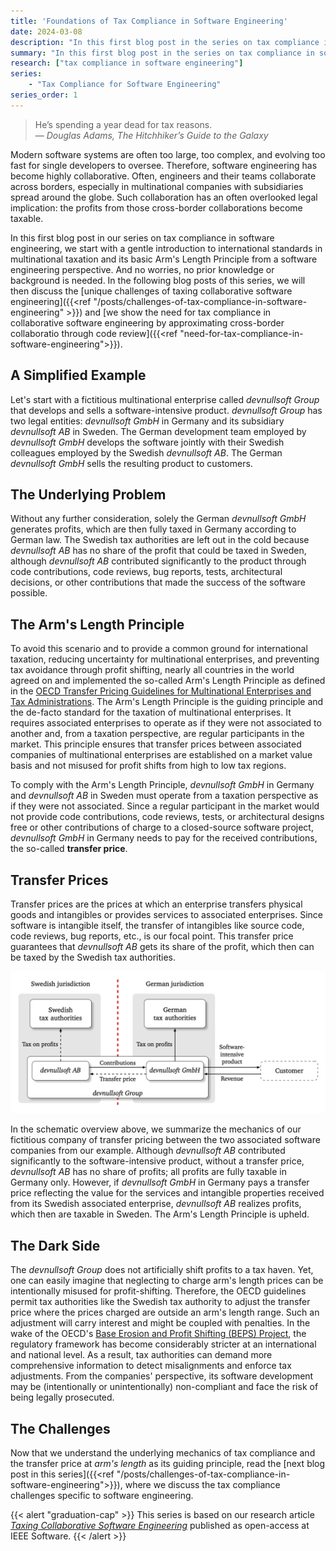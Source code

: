 ```yaml
---
title: 'Foundations of Tax Compliance in Software Engineering'
date: 2024-03-08
description: "In this first blog post in the series on tax compliance in software engineering, we start with a gentle introduction to international standards in multinational taxation and its basic Arm's Length Principle from a software engineering perspective."
summary: "In this first blog post in the series on tax compliance in software engineering, we start with a gentle introduction to international standards in multinational taxation and its basic Arm's Length Principle from a software engineering perspective."
research: ["tax compliance in software engineering"]
series: 
    - "Tax Compliance for Software Engineering"
series_order: 1
---
```


> He’s spending a year dead for tax reasons.<br>
> — <cite>Douglas Adams, The Hitchhiker’s Guide to the Galaxy</cite>

Modern software systems are often too large, too complex, and evolving too fast for single developers to oversee. Therefore, software engineering has become highly collaborative. Often, engineers and their teams collaborate across borders, especially in multinational companies with subsidiaries spread around the globe. Such collaboration has an often overlooked legal implication: the profits from those cross-border collaborations become taxable. 

In this first blog post in our series on tax compliance in software engineering, we start with a gentle introduction to international standards in multinational taxation and its basic Arm's Length Principle from a software engineering perspective. And no worries, no prior knowledge or background is needed. In the following blog posts of this series, we will then discuss the [unique challenges of taxing collaborative software engineering]({{<ref "/posts/challenges-of-tax-compliance-in-software-engineering" >}}) and [we show the need for tax compliance in collaborative software engineering by approximating cross-border collaboratio through code review]({{<ref "need-for-tax-compliance-in-software-engineering">}}).

## A Simplified Example

Let's start with a fictitious multinational enterprise called *devnullsoft Group* that develops and sells a software-intensive product. *devnullsoft Group* has two legal entities: *devnullsoft GmbH* in Germany and its subsidiary *devnullsoft AB* in Sweden. The German development team employed by *devnullsoft GmbH* develops the software jointly with their Swedish colleagues employed by the Swedish *devnullsoft AB*. The German *devnullsoft GmbH* sells the resulting product to customers.

## The Underlying Problem

Without any further consideration, solely the German *devnullsoft GmbH* generates profits, which are then fully taxed in Germany according to German law. The Swedish tax authorities are left out in the cold because *devnullsoft AB* has no share of the profit that could be taxed in Sweden, although *devnullsoft AB* contributed significantly to the product through code contributions, code reviews, bug reports, tests, architectural decisions, or other contributions that made the success of the software possible.

## The Arm's Length Principle

To avoid this scenario and to provide a common ground for international taxation, reducing uncertainty for multinational enterprises, and preventing tax avoidance through profit shifting, nearly all countries in the world agreed on and implemented the so-called Arm's Length Principle as defined in the [OECD Transfer Pricing Guidelines for Multinational Enterprises and Tax Administrations](https://www.oecd.org/tax/transfer-pricing/oecd-transfer-pricing-guidelines-for-multinational-enterprises-and-tax-administrations-20769717.htm). The Arm's Length Principle is the guiding principle and the de-facto standard for the taxation of multinational enterprises. It requires associated enterprises to operate as if they were not associated to another and, from a taxation perspective, are regular participants in the market. This principle ensures that transfer prices between associated companies of multinational enterprises are established on a market value basis and not misused for profit shifts from high to low tax regions.

To comply with the Arm's Length Principle, *devnullsoft GmbH* in Germany and *devnullsoft AB* in Sweden must operate from a taxation perspective as if they were not associated. Since a regular participant in the market would not provide code contributions, code reviews, tests, or architectural designs free or other contributions of charge to a closed-source software project, *devnullsoft GmbH* in Germany needs to pay for the received contributions, the so-called **transfer price**.

## Transfer Prices

Transfer prices are the prices at which an enterprise transfers physical goods and intangibles or provides services to associated enterprises. Since software is intangible itself, the transfer of intangibles like source code, code reviews, bug reports, etc., is our focal point. This transfer price guarantees that *devnullsoft AB* gets its share of the profit, which then can be taxed by the Swedish tax authorities.

![The Mechanics of transfer pricing for multinational enterprises](example.png "The Mechanics of transfer pricing for multinational enterprises")

In the schematic overview above, we summarize the mechanics of our fictitious company of transfer pricing between the two associated software companies from our example. Although *devnullsoft AB* contributed significantly to the software-intensive product, without a transfer price, *devnullsoft AB* has no share of profits; all profits are fully taxable in Germany only. However, if *devnullsoft GmbH* in Germany pays a transfer price reflecting the value for the services and intangible properties received from its Swedish associated enterprise, *devnullsoft AB* realizes profits, which then are taxable in Sweden. The Arm's Length Principle is upheld.

## The Dark Side

The *devnullsoft Group* does not artificially shift profits to a tax haven. Yet, one can easily imagine that neglecting to charge arm's length prices can be intentionally misused for profit-shifting. Therefore, the OECD guidelines permit tax authorities like the Swedish tax authority to adjust the transfer price where the prices charged are outside an arm's length range. Such an adjustment will carry interest and might be coupled with penalties. In the wake of the OECD's [Base Erosion and Profit Shifting (BEPS) Project](https://www.oecd.org/tax/beps/), the regulatory framework has become considerably stricter at an international and national level. As a result, tax authorities can demand more comprehensive information to detect misalignments and enforce tax adjustments. From the companies' perspective, its software development may be (intentionally or unintentionally) non-compliant and face the risk of being legally prosecuted.

## The Challenges

Now that we understand the underlying mechanics of tax compliance and the transfer price at *arm's length* as its guiding principle, read the [next blog post in this series]({{<ref "/posts/challenges-of-tax-compliance-in-software-engineering">}}), where we discuss the tax compliance challenges specific to software engineering.

{{< alert "graduation-cap" >}}
This series is based on our research article _[Taxing Collaborative Software Engineering](https://doi.ieeecomputersociety.org/10.1109/MS.2023.3346646)_ published as open-access at IEEE Software.
{{< /alert >}}
